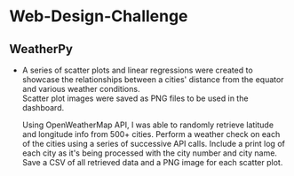 # Web-Design-Challenge

## WeatherPy <br>
<ul>
<li>A series of scatter plots and linear regressions were created to showcase the relationships between a cities' distance from the equator and various weather conditions.</li> 
Scatter plot images were saved as PNG files to be used in the dashboard.

Using OpenWeatherMap API, I was able to randomly retrieve latitude and longitude info from 500+ cities.
Perform a weather check on each of the cities using a series of successive API calls.
Include a print log of each city as it's being processed with the city number and city name.
Save a CSV of all retrieved data and a PNG image for each scatter plot.
